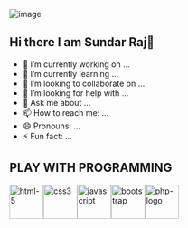 ![image](https://github.com/sundarraj33/sundarraj33/assets/64121348/8477d7fd-fa25-4a81-8ddc-26e13930418b)

## Hi there  I am Sundar Raj👋

<!--
**sundarraj33/sundarraj33** is a ✨ _special_ ✨ repository because its `README.md` (this file) appears on your GitHub profile.

Here are some ideas to get you started:
-->
- 🔭 I’m currently working on ...
- 🌱 I’m currently learning ...
- 👯 I’m looking to collaborate on ...
- 🤔 I’m looking for help with ...
- 💬 Ask me about ...
- 📫 How to reach me: ...
- 😄 Pronouns: ...
- ⚡ Fun fact: ...

## PLAY WITH PROGRAMMING
<img width="60" height="60" src="https://img.icons8.com/fluency/96/html-5.png" alt="html-5"/><img width="60" height="60" src="https://img.icons8.com/color/48/css3.png" alt="css3"/><img width="60" height="60" src="https://img.icons8.com/fluency/48/javascript.png" alt="javascript"/><img width="60" height="60" src="https://img.icons8.com/color-glass/48/bootstrap.png" alt="bootstrap"/><img width="60" height="60" src="https://img.icons8.com/ios/50/php-logo.png" alt="php-logo"/>

